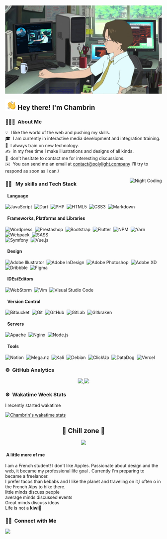 ![Chambrin's Banner](./assets/pp2.png)

<img alt="hands" src="./assets/Hand%20Wave.gif" width='40' align="left"/><h2>Hey there! I'm Chambrin</h2>

<!-- ## 👋 &nbsp;Hey there! I'm chambrin -->

### 👨🏻‍💻 &nbsp;About Me

💡 &nbsp;I like the world of the web and pushing my skills.\
🎓 &nbsp;I am currently in interactive media development and integration training.\
🌱 &nbsp;I always train on new technology.\
✍️ &nbsp;in my free time I make illustrations and designs of all kinds.\
💬 &nbsp;don't hesitate to contact me for interesting discussions.\
✉️ &nbsp;You can send me an email at contact@polylight.company I'll try to respond as soon as I can.\


<img alt="Night Coding" src="https://acegif.com/wp-content/gifs/coffee-31.gif" align="right"/>


### 🐱‍👓  &nbsp; My skills and Tech Stack 

#### &nbsp; Language
![JavaScript](https://img.shields.io/badge/javascript-%23323330.svg?style=for-the-badge&logo=javascript&logoColor=%23F7DF1E)&nbsp;
![Dart](https://img.shields.io/badge/dart-%230175C2.svg?style=for-the-badge&logo=dart&logoColor=white)&nbsp;
![PHP](https://img.shields.io/badge/php-%23777BB4.svg?style=for-the-badge&logo=php&logoColor=white)&nbsp;
![HTML5](https://img.shields.io/badge/html5-%23E34F26.svg?style=for-the-badge&logo=html5&logoColor=white)&nbsp;
![CSS3](https://img.shields.io/badge/css3-%231572B6.svg?style=for-the-badge&logo=css3&logoColor=white)&nbsp;
![Markdown](https://img.shields.io/badge/markdown-%23000000.svg?style=for-the-badge&logo=markdown&logoColor=white)&nbsp;
#### &nbsp; Frameworks, Platforms and Libraries

![Wordpress](https://camo.githubusercontent.com/cefdc0dfe0adcc406a37c2eca4bd54b8432ebc16/68747470733a2f2f696d672e736869656c64732e696f2f62616467652f576f726450726573732532302d2532333231373539422e7376673f267374796c653d666f722d7468652d6261646765266c6f676f3d576f72645072657373266c6f676f436f6c6f723d7768697465?ref=morioh.com&utm_source=morioh.com)&nbsp;
![Prestashop](https://camo.githubusercontent.com/e1f7418c150835dcaf9c74d1afe7190f357cf587/68747470733a2f2f696d672e736869656c64732e696f2f62616467652f50726573746153686f702532302d2532334446303036372e7376673f267374796c653d666f722d7468652d6261646765266c6f676f3d50726573746153686f70266c6f676f436f6c6f723d7768697465?ref=morioh.com&utm_source=morioh.com)&nbsp;
![Bootstrap](https://img.shields.io/badge/bootstrap-%23563D7C.svg?style=for-the-badge&logo=bootstrap&logoColor=white)&nbsp; 
![Flutter](https://img.shields.io/badge/Flutter-%2302569B.svg?style=for-the-badge&logo=Flutter&logoColor=white)&nbsp; 
![NPM](https://img.shields.io/badge/NPM-%23000000.svg?style=for-the-badge&logo=npm&logoColor=white)&nbsp; 
![Yarn](https://img.shields.io/badge/yarn-%232C8EBB.svg?style=for-the-badge&logo=yarn&logoColor=white)&nbsp; 
![Webpack](https://img.shields.io/badge/webpack-%238DD6F9.svg?style=for-the-badge&logo=webpack&logoColor=black)&nbsp; 
![SASS](https://img.shields.io/badge/SASS-hotpink.svg?style=for-the-badge&logo=SASS&logoColor=white)&nbsp;  
![Symfony](https://img.shields.io/badge/symfony-%23000000.svg?style=for-the-badge&logo=symfony&logoColor=white)&nbsp; 
![Vue.js](https://img.shields.io/badge/vuejs-%2335495e.svg?style=for-the-badge&logo=vuedotjs&logoColor=%234FC08D)&nbsp; 
#### &nbsp; Design

![Adobe Illustrator](https://img.shields.io/badge/adobeillustrator-%23FF9A00.svg?style=for-the-badge&logo=adobeillustrator&logoColor=white)&nbsp; 
![Adobe InDesign](https://img.shields.io/badge/Adobe%20InDesign-49021F?style=for-the-badge&logo=adobeindesign&logoColor=white)&nbsp; 
![Adobe Photoshop](https://img.shields.io/badge/adobephotoshop-%2331A8FF.svg?style=for-the-badge&logo=adobephotoshop&logoColor=white)&nbsp; 
![Adobe XD](https://img.shields.io/badge/Adobe%20XD-470137?style=for-the-badge&logo=Adobe%20XD&logoColor=#FF61F6)&nbsp; 
![Dribbble](https://img.shields.io/badge/Dribbble-EA4C89?style=for-the-badge&logo=dribbble&logoColor=white)&nbsp; 
![Figma](https://img.shields.io/badge/figma-%23F24E1E.svg?style=for-the-badge&logo=figma&logoColor=white)&nbsp; 
#### &nbsp; IDEs/Editors

![WebStorm](https://camo.githubusercontent.com/961d55caf5c09c96e5b61c0c2a5233a3197de1da3b224827c4ebfcad5196f148/68747470733a2f2f696d672e736869656c64732e696f2f7374617469632f76313f7374796c653d666f722d7468652d6261646765266d6573736167653d57656253746f726d26636f6c6f723d303030303030266c6f676f3d57656253746f726d266c6f676f436f6c6f723d464646464646266c6162656c3d)&nbsp;
![Vim](https://img.shields.io/badge/VIM-%2311AB00.svg?style=for-the-badge&logo=vim&logoColor=white)&nbsp;
![Visual Studio Code](https://img.shields.io/badge/Visual%20Studio%20Code-0078d7.svg?style=for-the-badge&logo=visual-studio-code&logoColor=white)&nbsp;
#### &nbsp; Version Control

![Bitbucket](https://img.shields.io/badge/bitbucket-%230047B3.svg?style=for-the-badge&logo=bitbucket&logoColor=white)&nbsp;
![Git](https://img.shields.io/badge/git-%23F05033.svg?style=for-the-badge&logo=git&logoColor=white)&nbsp;
![GitHub](https://img.shields.io/badge/github-%23121011.svg?style=for-the-badge&logo=github&logoColor=white)&nbsp;
![GitLab](https://img.shields.io/badge/gitlab-%23181717.svg?style=for-the-badge&logo=gitlab&logoColor=white)&nbsp;
![Gitkraken](https://camo.githubusercontent.com/9b1312102cf9107438d03542da09a0383bca3a40/68747470733a2f2f696d672e736869656c64732e696f2f62616467652f4769744b72616b656e2532302d2532333137393238372e7376673f267374796c653d666f722d7468652d6261646765266c6f676f3d4769744b72616b656e266c6f676f436f6c6f723d7768697465?ref=morioh.com&utm_source=morioh.com)
#### &nbsp; Servers

![Apache](https://img.shields.io/badge/apache-%23D42029.svg?style=for-the-badge&logo=apache&logoColor=white)&nbsp;
![Nginx](https://img.shields.io/badge/nginx-%23009639.svg?style=for-the-badge&logo=nginx&logoColor=white)&nbsp;
![Node.js](https://camo.githubusercontent.com/5d7ea9fe5794888a92430385cd60518b6ae8e279/68747470733a2f2f696d672e736869656c64732e696f2f62616467652f4e6f64652e6a732532302d2532333333393933332e7376673f267374796c653d666f722d7468652d6261646765266c6f676f3d4e6f64652e6a73266c6f676f436f6c6f723d7768697465?ref=morioh.com&utm_source=morioh.com)&nbsp;
#### &nbsp; Tools

![Notion](https://img.shields.io/badge/Notion-000000?style=for-the-badge&logo=notion&logoColor=white/)&nbsp;
![Mega.nz](https://img.shields.io/badge/Mega-%23D90007.svg?style=for-the-badge&logo=Mega&logoColor=white)&nbsp;
![Kali](https://img.shields.io/badge/Kali-268BEE?style=for-the-badge&logo=kalilinux&logoColor=white)&nbsp;
![Debian](https://img.shields.io/badge/Debian-D70A53?style=for-the-badge&logo=debian&logoColor=white)&nbsp;
![ClickUp](https://camo.githubusercontent.com/498215ac226d60b0e9ecfc70085045a53f41c28d8549483729166f4d7d0ebb29/68747470733a2f2f696d672e736869656c64732e696f2f7374617469632f76313f7374796c653d666f722d7468652d6261646765266d6573736167653d436c69636b557026636f6c6f723d374236384545266c6f676f3d436c69636b5570266c6f676f436f6c6f723d464646464646266c6162656c3d)&nbsp;
![DataDog](https://camo.githubusercontent.com/0a17e44635624aa1cebfcb03459cd3434aa9f7a98e7d1a07c90c1a96b626b462/68747470733a2f2f696d672e736869656c64732e696f2f7374617469632f76313f7374796c653d666f722d7468652d6261646765266d6573736167653d44617461646f6726636f6c6f723d363332434136266c6f676f3d44617461646f67266c6f676f436f6c6f723d464646464646266c6162656c3d)&nbsp;
![Vercel](https://camo.githubusercontent.com/ac911ed7941e047950a141607fed83bc6cd654187b72dd758f7810476ebffaef/68747470733a2f2f696d672e736869656c64732e696f2f7374617469632f76313f7374796c653d666f722d7468652d6261646765266d6573736167653d56657263656c26636f6c6f723d303030303030266c6f676f3d56657263656c266c6f676f436f6c6f723d464646464646266c6162656c3d)&nbsp;


### ⚙️ &nbsp;GitHub Analytics

<p align="center">
<a href="https://github.com/chambrin">
  <img height="150em" src="https://github-readme-stats-eight-theta.vercel.app/api?username=Chambrin&show_icons=true&theme=radical&include_all_commits=true&count_private=true"/>
  <img height="150em" src="https://github-readme-stats-eight-theta.vercel.app/api/top-langs/?username=Chambrin&layout=compact&langs_count=8&theme=radical"/>
</a>
</p>



### ⚙️ &nbsp;Wakatime Week Stats  
I recently started wakatime


[![Chambrin's wakatime stats](https://github-readme-stats.vercel.app/api/wakatime?username=chambrin&theme=radical)](https://github.com/Chambrin/github-readme-stats)&nbsp;

<p align="center">
<h2 align="center">🌮 Chill zone 🌮</h2>
</p>
 

<p align="center">
<img  class="chillimg" src="https://miro.medium.com/max/1000/1*HKlPco1yPUmhD9YB2JTnug.gif"/>
</p>

#### &nbsp;A little more of me 

<p  style="color: #d93a7c">

I am a French student!</span> I don't like Apples. Passionate about design and the web, it became my professional life goal .
Currently I'm preparing to became a freelancer.  
I prefer tacos than kebabs and I like the planet and traveling on it,I often o in the French Alps to hike there.  
little minds discuss people  
average minds discussed events  
Great minds discuss ideas  
Life is not a **kiwi**🥝








### 🤝🏻 &nbsp;Connect with Me

<p align="center">

<a href="https://instagram.com/polylight_company/"><img src="https://img.shields.io/badge/-@Chambrin__-E4405F?style=flat&logo=Instagram&logoColor=white"/></a>
</p>
